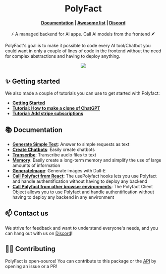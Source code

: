 <h1 align="center">PolyFact</h1>

<h4 align="center">
    <a href="https://polyfact.readme.io/reference/polyfact">Documentation</a> |
    <a href="https://github.com/polyfact/awesome-polyfact">Awesome list</a> |
    <a href="https://discord.gg/8mkBfDXNTM">Discord</a>
</h4>

<p align="center">⚡ A managed backend for AI apps. Call AI models from the frontend 🪶</p>

PolyFact's goal is to make it possible to code every AI tool/Chatbot you could want in only a couple of lines of code in the frontend without the need for complex abstractions and having to deploy anything.

<p align="center"><img src="demo.gif" /></p>


## ✨ Getting started

We also made a couple of tutorials you can use to get started with Polyfact:

- **[Getting Started](https://polyfact.readme.io/reference/getting-started)**
- **[Tutorial: How to make a clone of ChatGPT](https://polyfact.readme.io/reference/chatgpt-clone)**
- **[Tutorial: Add stripe subscriptions](https://polyfact.readme.io/reference/react-stripe-subscriptions)**

## 📚 Documentation

- **[Generate Simple Text](https://polyfact.readme.io/reference/generate-1)**: Answer to simple requests as text
- **[Create Chatbots](https://polyfact.readme.io/reference/chats)**: Easily create chatbots
- **[Transcribe](https://polyfact.readme.io/reference/transcribe)**: Transcribe audio files to text
- **[Memory](https://polyfact.readme.io/reference/memory)**: Easily create a long-term memory and simplify the use of large amounts of information
- **[GenerateImage](https://polyfact.readme.io/reference/generate-image)**: Generate images with Dall-E
- **[Call Polyfact from React](https://polyfact.readme.io/reference/usepolyfact)**: The usePolyfact hooks lets you use Polyfact and handle authentification without having to deploy any backend
- **[Call Polyfact from other browser environments](https://polyfact.readme.io/reference/polyfact-client-object)**: The Polyfact Client Object allows you to use Polyfact and handle authentification without having to deploy any backend in any environment

## 📫 Contact us

We strive for feedback and want to understand everyone's needs, and you can hang out with us on [Discord](https://discord.gg/8mkBfDXNTM)!

## 🧑‍💻 Contributing

PolyFact is open-source! You can contribute to this package or the [API](https://github.com/polyfact/polyfact-api-go) by opening an issue or a PR!
